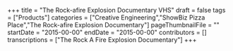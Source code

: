 +++
title = "The Rock-afire Explosion Documentary VHS"
draft = false
tags = ["Products"]
categories = ["Creative Engineering","ShowBiz Pizza Place","The Rock-afire Explosion Documentary"]
pageThumbnailFile = ""
startDate = "2015-00-00"
endDate = "2015-00-00"
contributors = []
transcriptions = ["The Rock A Fire Explosion Documentary"]
+++
